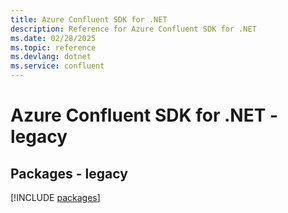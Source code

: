```yaml
---
title: Azure Confluent SDK for .NET
description: Reference for Azure Confluent SDK for .NET
ms.date: 02/28/2025
ms.topic: reference
ms.devlang: dotnet
ms.service: confluent
---
```

# Azure Confluent SDK for .NET - legacy
## Packages - legacy
[!INCLUDE [packages](confluent-index.md)]